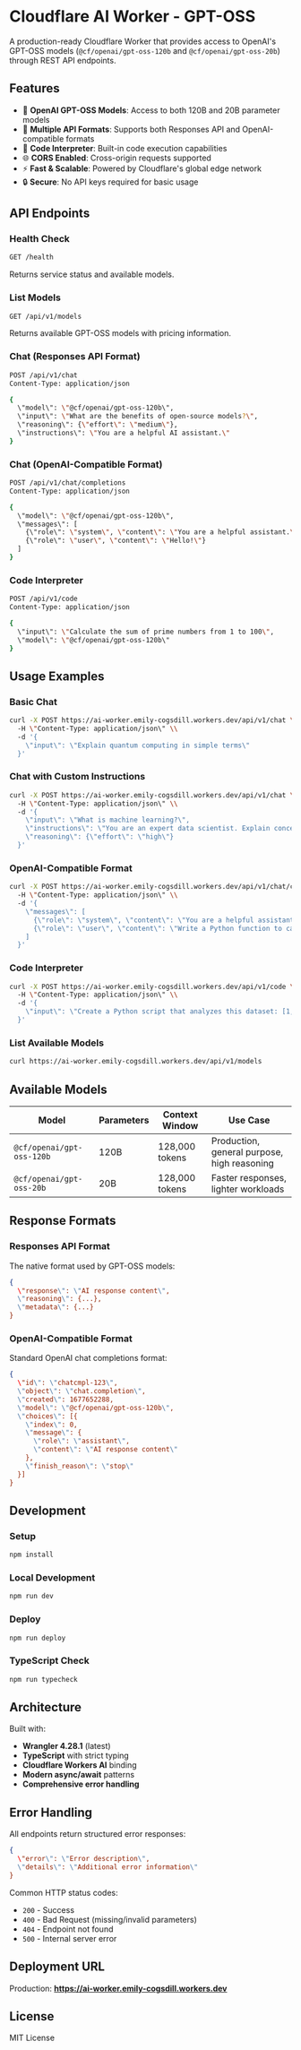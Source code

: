 # Cloudflare AI Worker - GPT-OSS

A production-ready Cloudflare Worker that provides access to OpenAI's GPT-OSS models (`@cf/openai/gpt-oss-120b` and `@cf/openai/gpt-oss-20b`) through REST API endpoints.

## Features

- 🤖 **OpenAI GPT-OSS Models**: Access to both 120B and 20B parameter models
- 📡 **Multiple API Formats**: Supports both Responses API and OpenAI-compatible formats
- 🔧 **Code Interpreter**: Built-in code execution capabilities
- 🌐 **CORS Enabled**: Cross-origin requests supported
- ⚡ **Fast & Scalable**: Powered by Cloudflare's global edge network
- 🔒 **Secure**: No API keys required for basic usage

## API Endpoints

### Health Check
```bash
GET /health
```

Returns service status and available models.

### List Models
```bash
GET /api/v1/models
```

Returns available GPT-OSS models with pricing information.

### Chat (Responses API Format)
```bash
POST /api/v1/chat
Content-Type: application/json

{
  \"model\": \"@cf/openai/gpt-oss-120b\",
  \"input\": \"What are the benefits of open-source models?\",
  \"reasoning\": {\"effort\": \"medium\"},
  \"instructions\": \"You are a helpful AI assistant.\"
}
```

### Chat (OpenAI-Compatible Format)
```bash
POST /api/v1/chat/completions
Content-Type: application/json

{
  \"model\": \"@cf/openai/gpt-oss-120b\",
  \"messages\": [
    {\"role\": \"system\", \"content\": \"You are a helpful assistant.\"},
    {\"role\": \"user\", \"content\": \"Hello!\"}
  ]
}
```

### Code Interpreter
```bash
POST /api/v1/code
Content-Type: application/json

{
  \"input\": \"Calculate the sum of prime numbers from 1 to 100\",
  \"model\": \"@cf/openai/gpt-oss-120b\"
}
```

## Usage Examples

### Basic Chat
```bash
curl -X POST https://ai-worker.emily-cogsdill.workers.dev/api/v1/chat \\
  -H \"Content-Type: application/json\" \\
  -d '{
    \"input\": \"Explain quantum computing in simple terms\"
  }'
```

### Chat with Custom Instructions
```bash
curl -X POST https://ai-worker.emily-cogsdill.workers.dev/api/v1/chat \\
  -H \"Content-Type: application/json\" \\
  -d '{
    \"input\": \"What is machine learning?\",
    \"instructions\": \"You are an expert data scientist. Explain concepts clearly with examples.\",
    \"reasoning\": {\"effort\": \"high\"}
  }'
```

### OpenAI-Compatible Format
```bash
curl -X POST https://ai-worker.emily-cogsdill.workers.dev/api/v1/chat/completions \\
  -H \"Content-Type: application/json\" \\
  -d '{
    \"messages\": [
      {\"role\": \"system\", \"content\": \"You are a helpful assistant.\"},
      {\"role\": \"user\", \"content\": \"Write a Python function to calculate fibonacci numbers\"}
    ]
  }'
```

### Code Interpreter
```bash
curl -X POST https://ai-worker.emily-cogsdill.workers.dev/api/v1/code \\
  -H \"Content-Type: application/json\" \\
  -d '{
    \"input\": \"Create a Python script that analyzes this dataset: [1,2,3,4,5,6,7,8,9,10] and calculates mean, median, and standard deviation\"
  }'
```

### List Available Models
```bash
curl https://ai-worker.emily-cogsdill.workers.dev/api/v1/models
```

## Available Models

| Model | Parameters | Context Window | Use Case |
|-------|------------|----------------|----------|
| `@cf/openai/gpt-oss-120b` | 120B | 128,000 tokens | Production, general purpose, high reasoning |
| `@cf/openai/gpt-oss-20b` | 20B | 128,000 tokens | Faster responses, lighter workloads |

## Response Formats

### Responses API Format
The native format used by GPT-OSS models:
```json
{
  \"response\": \"AI response content\",
  \"reasoning\": {...},
  \"metadata\": {...}
}
```

### OpenAI-Compatible Format
Standard OpenAI chat completions format:
```json
{
  \"id\": \"chatcmpl-123\",
  \"object\": \"chat.completion\",
  \"created\": 1677652288,
  \"model\": \"@cf/openai/gpt-oss-120b\",
  \"choices\": [{
    \"index\": 0,
    \"message\": {
      \"role\": \"assistant\",
      \"content\": \"AI response content\"
    },
    \"finish_reason\": \"stop\"
  }]
}
```

## Development

### Setup
```bash
npm install
```

### Local Development
```bash
npm run dev
```

### Deploy
```bash
npm run deploy
```

### TypeScript Check
```bash
npm run typecheck
```

## Architecture

Built with:
- **Wrangler 4.28.1** (latest)
- **TypeScript** with strict typing
- **Cloudflare Workers AI** binding
- **Modern async/await** patterns
- **Comprehensive error handling**

## Error Handling

All endpoints return structured error responses:
```json
{
  \"error\": \"Error description\",
  \"details\": \"Additional error information\"
}
```

Common HTTP status codes:
- `200` - Success
- `400` - Bad Request (missing/invalid parameters)
- `404` - Endpoint not found
- `500` - Internal server error

## Deployment URL

Production: **https://ai-worker.emily-cogsdill.workers.dev**

## License

MIT License